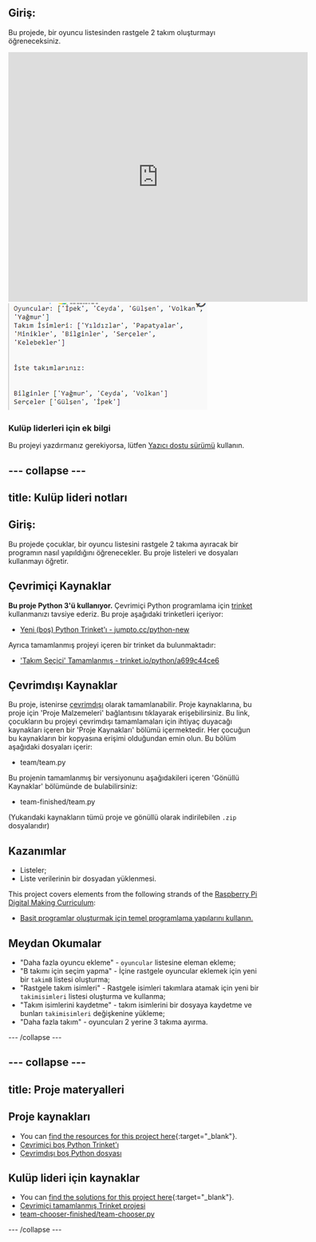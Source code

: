 ## Giriş:

Bu projede, bir oyuncu listesinden rastgele 2 takım oluşturmayı öğreneceksiniz.

<div class="trinket">
  <iframe src="https://trinket.io/embed/python/a699c44ce6?outputOnly=true&start=result" width="600" height="500" frameborder="0" marginwidth="0" marginheight="0" allowfullscreen>
  </iframe>
  <img src="images/team-finished.png">
</div>

### Kulüp liderleri için ek bilgi

Bu projeyi yazdırmanız gerekiyorsa, lütfen [Yazıcı dostu sürümü](https://projects.raspberrypi.org/en/projects/team-chooser/print) kullanın.

## \--- collapse \---

## title: Kulüp lideri notları

## Giriş:

Bu projede çocuklar, bir oyuncu listesini rastgele 2 takıma ayıracak bir programın nasıl yapıldığını öğrenecekler. Bu proje listeleri ve dosyaları kullanmayı öğretir.

## Çevrimiçi Kaynaklar

**Bu proje Python 3'ü kullanıyor.** Çevrimiçi Python programlama için [trinket](https://trinket.io/) kullanmanızı tavsiye ederiz. Bu proje aşağıdaki trinketleri içeriyor:

* [Yeni (boş) Python Trinket'ı - jumpto.cc/python-new](http://jumpto.cc/python-new)

Ayrıca tamamlanmış projeyi içeren bir trinket da bulunmaktadır:

* ['Takım Seçici' Tamamlanmış - trinket.io/python/a699c44ce6](https://trinket.io/python/a699c44ce6)

## Çevrimdışı Kaynaklar

Bu proje, istenirse [çevrimdışı](https://www.codeclubprojects.org/en-GB/resources/python-working-offline/) olarak tamamlanabilir. Proje kaynaklarına, bu proje için 'Proje Malzemeleri' bağlantısını tıklayarak erişebilirsiniz. Bu link, çocukların bu projeyi çevrimdışı tamamlamaları için ihtiyaç duyacağı kaynakları içeren bir 'Proje Kaynakları' bölümü içermektedir. Her çocuğun bu kaynakların bir kopyasına erişimi olduğundan emin olun. Bu bölüm aşağıdaki dosyaları içerir:

* team/team.py

Bu projenin tamamlanmış bir versiyonunu aşağıdakileri içeren 'Gönüllü Kaynaklar' bölümünde de bulabilirsiniz:

* team-finished/team.py

(Yukarıdaki kaynakların tümü proje ve gönüllü olarak indirilebilen `.zip` dosyalarıdır)

## Kazanımlar

* Listeler;
* Liste verilerinin bir dosyadan yüklenmesi.

This project covers elements from the following strands of the [Raspberry Pi Digital Making Curriculum](https://rpf.io/curriculum):

* [Basit programlar oluşturmak için temel programlama yapılarını kullanın.](https://www.raspberrypi.org/curriculum/programming/creator)

## Meydan Okumalar

* "Daha fazla oyuncu ekleme" - `oyuncular` listesine eleman ekleme;
* "B takımı için seçim yapma" - İçine rastgele oyuncular eklemek için yeni bir `takimB` listesi oluşturma;
* "Rastgele takım isimleri" - Rastgele isimleri takımlara atamak için yeni bir `takimisimleri` listesi oluşturma ve kullanma;
* "Takım isimlerini kaydetme" - takım isimlerini bir dosyaya kaydetme ve bunları `takimisimleri` değişkenine yükleme;
* "Daha fazla takım" - oyuncuları 2 yerine 3 takıma ayırma.

\--- /collapse \---

## \--- collapse \---

## title: Proje materyalleri

## Proje kaynakları

* You can [find the resources for this project here](https://rpf.io/p/en/team-chooser-go){:target="_blank"}.
* [Çevrimiçi boş Python Trinket'ı](http://jumpto.cc/python-new)
* [Çevrimdışı boş Python dosyası](resources/new-new.py)

## Kulüp lideri için kaynaklar

* You can [find the solutions for this project here](https://rpf.io/p/en/team-chooser-get){:target="_blank"}.
* [Çevrimiçi tamamlanmış Trinket projesi](https://trinket.io/python/a699c44ce6)
* [team-chooser-finished/team-chooser.py](resources/team-chooser-finished-team-chooser.py)

\--- /collapse \---